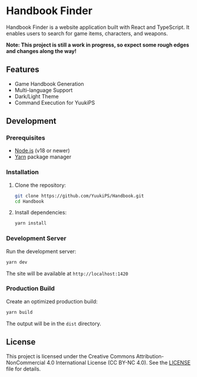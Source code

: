 # Handbook Finder

Handbook Finder is a website application built with React and TypeScript. It enables users to search for game items, characters, and weapons.

**Note: This project is still a work in progress, so expect some rough edges and changes along the way!**

## Features

- Game Handbook Generation
- Multi-language Support
- Dark/Light Theme
- Command Execution for YuukiPS

## Development

### Prerequisites

- [Node.js](https://nodejs.org/) (v18 or newer)
- [Yarn](https://yarnpkg.com/) package manager

### Installation

1. Clone the repository:
    ```bash
    git clone https://github.com/YuukiPS/Handbook.git
    cd Handbook
    ```

2. Install dependencies:
    ```bash
    yarn install
    ```

### Development Server

Run the development server:

```bash
yarn dev
```

The site will be available at `http://localhost:1420`

### Production Build

Create an optimized production build:

```bash
yarn build
```

The output will be in the `dist` directory.

## License

This project is licensed under the Creative Commons Attribution-NonCommercial 4.0 International License (CC BY-NC 4.0).
See the [LICENSE](LICENSE) file for details.
